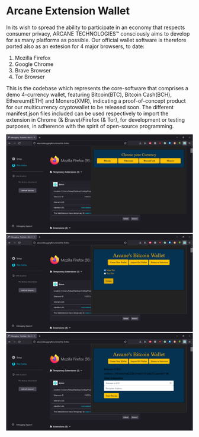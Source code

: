 # Arcane Extension Wallet
In its wish to spread the ability to participate in an economy that respects consumer privacy, ARCANE TECHNOLOGIES™ consciously aims to develop for as many platforms as possible. Our official wallet software is therefore ported also as an extesion for 4 major browsers, to date:

1) Mozilla Firefox
2) Google Chrome
3) Brave Browser
4) Tor Browser

This is the codebase which represents the core-software that comprises a demo 4-currency wallet, featuring Bitcoin(BTC), Bitcoin Cash(BCH), Ethereum(ETH) and Monero(XMR), indicating a proof-of-concept product for our multicurrency cryptowallet to be released soon. The different manifest.json files included can be used respectively to import the extension in Chrome (& Brave)/Firefox (& Tor), for development or testing purposes, in adherence with the spirit of open-source programming.

![demo-img-1](/resources/images/ss1.png)
![demo-img-2](/resources/images/ss2.png)
![demo-img-3](/resources/images/ss3.png)
